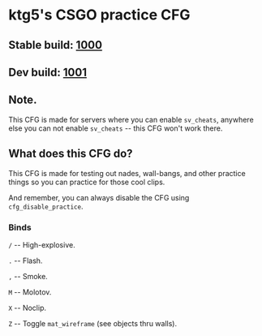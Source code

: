 # ktg5's CSGO practice CFG

## Stable build: [1000](https://github.com/ktg5/csgo-practice-cfg/releases)

## Dev build: [1001](https://github.com/ktg5/csgo-practice-cfg/archive/master.zip)

## Note.
This CFG is made for servers where you can enable `sv_cheats`, anywhere else you can not enable `sv_cheats` -- this CFG won't work there.

## What does this CFG do?
This CFG is made for testing out nades, wall-bangs, and other practice things so you can practice for those cool clips.

And remember, you can always disable the CFG using `cfg_disable_practice`.

### Binds
`/` -- High-explosive.

`.` -- Flash.

`,` -- Smoke.

`M` -- Molotov.

`X` -- Noclip.

`Z` -- Toggle `mat_wireframe` (see objects thru walls).
